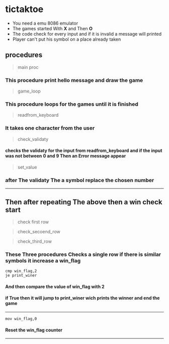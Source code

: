 # tictaktoe

- You need a emu 8086 emulator
- The games started With **X** and Then **O**
- The code check for every input and if it is invalid a message will printed
- Player can't put his symbol on a place already taken


## procedures

>main proc
### This procedure print hello message and draw the game 


>game_loop
### This procedure loops for the games until it is finished 



> readfrom_keyboard
### It takes one character from the user



> check_validaty
#### checks the validaty for the input from readfrom_keyboard and if the input was not between 0 and 9 Then an Error message appear 

>set_value 
### after The validaty The a symbol replace the chosen number  



****
## **Then after repeating The above then a win check start**   

>check first row 

>check_secoend_row 

>check_third_row

### These Three procedures Checks a single row if there is similar symbols it increase a __win_flag__ 

```
cmp win_flag,2
je print_winer
```

#### And then compare the value of win_flag with 2 


#### if True then it will jump to print_winer wich prints the winner and end the game

***

```
mov win_flag,0
```
#### Reset the win_flag counter


***
